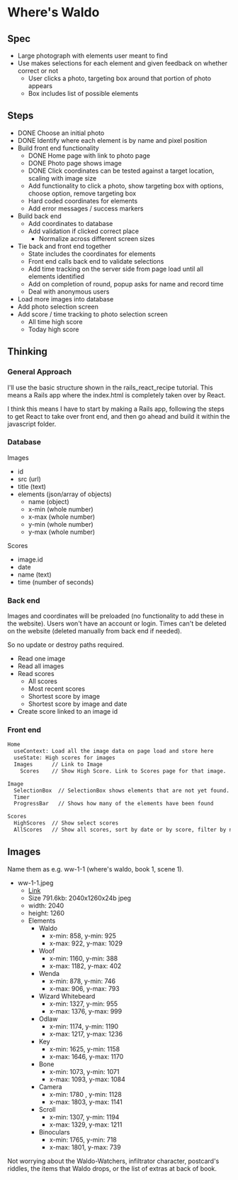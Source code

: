 # Where's Waldo

## Spec

- Large photograph with elements user meant to find
- Use makes selections for each element and given feedback on whether correct or not
  - User clicks a photo, targeting box around that portion of photo appears
  - Box includes list of possible elements

## Steps

- DONE Choose an initial photo
- DONE Identify where each element is by name and pixel position
- Build front end functionality
  - DONE Home page with link to photo page
  - DONE Photo page shows image
  - DONE Click coordinates can be tested against a target location, scaling with image size
  - Add functionality to click a photo, show targeting box with options, choose option, remove targeting box
  - Hard coded coordinates for elements
  - Add error messages / success markers
- Build back end
  - Add coordinates to database
  - Add validation if clicked correct place
    - Normalize across different screen sizes
- Tie back and front end together
  - State includes the coordinates for elements
  - Front end calls back end to validate selections
  - Add time tracking on the server side from page load until all elements identified
  - Add on completion of round, popup asks for name and record time
  - Deal with anonymous users
- Load more images into database
- Add photo selection screen
- Add score / time tracking to photo selection screen
  - All time high score
  - Today high score

## Thinking

### General Approach

I'll use the basic structure shown in the rails_react_recipe tutorial. This means a Rails app where the index.html is completely taken over by React.

I think this means I have to start by making a Rails app, following the steps to get React to take over front end, and then go ahead and build it within the javascript folder.

### Database

Images

- id
- src (url)
- title (text)
- elements (json/array of objects)
  - name (object)
  - x-min (whole number)
  - x-max (whole number)
  - y-min (whole number)
  - y-max (whole number)
  
Scores

- image.id
- date
- name (text)
- time (number of seconds)

### Back end

Images and coordinates will be preloaded (no functionality to add these in the website). Users won't have an account or login. Times can't be deleted on the website (deleted manually from back end if needed).

So no update or destroy paths required.

- Read one image
- Read all images
- Read scores
  - All scores
  - Most recent scores
  - Shortest score by image
  - Shortest score by image and date
- Create score linked to an image id

### Front end

```txt
Home
  useContext: Load all the image data on page load and store here
  useState: High scores for images
  Images      // Link to Image
    Scores    // Show High Score. Link to Scores page for that image.

Image
  SelectionBox  // SelectionBox shows elements that are not yet found. In a circle? With image of found item, rather than text? Sounds complicated but maybe. Click then drag to selection, release to make selection.
  Timer
  ProgressBar   // Shows how many of the elements have been found

Scores
  HighScores  // Show select scores
  AllScores   // Show all scores, sort by date or by score, filter by name
```

## Images

Name them as e.g. ww-1-1 (where's waldo, book 1, scene 1).

- ww-1-1.jpeg
  - [Link](https://i.imgur.com/LnzE1JH.jpeg)
  - Size 791.6kb: 2040x1260x24b jpeg
  - width: 2040
  - height: 1260
  - Elements
    - Waldo
      - x-min: 858, y-min: 925
      - x-max: 922, y-max: 1029
    - Woof
      - x-min: 1160, y-min: 388
      - x-max: 1182, y-max: 402
    - Wenda
      - x-min: 878, y-min: 746
      - x-max: 906, y-max: 793
    - Wizard Whitebeard
      - x-min: 1327, y-min: 955
      - x-max: 1376, y-max: 999
    - Odlaw
      - x-min: 1174, y-min: 1190
      - x-max: 1217, y-max: 1236
    - Key
      - x-min: 1625, y-min: 1158
      - x-max: 1646, y-max: 1170
    - Bone
      - x-min: 1073, y-min: 1071
      - x-max: 1093, y-max: 1084
    - Camera
      - x-min: 1780 , y-min: 1128
      - x-max: 1803, y-max: 1141
    - Scroll
      - x-min: 1307, y-min: 1194
      - x-max: 1329, y-max: 1211
    - Binoculars
      - x-min: 1765, y-min: 718
      - x-max: 1801, y-max: 739

Not worrying about the Waldo-Watchers, infiltrator character, postcard's riddles, the items that Waldo drops, or the list of extras at back of book.

